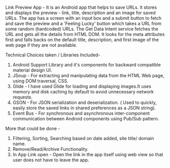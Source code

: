 Link Preview App - 
It is an Android app that helps to save URLs. It stores and displays the preview - link, title, description and an image for saved URLs.
The app has a screen with an input box and a submit button to fetch and save the preview and a 'Feeling Lucky' button which takes a URL from some random (hardcoded) URLs.
The Get Data Intent service fetches the URL and gets all the details from HTML DOM. It looks for the meta attributes first and falls backs on the default title, description, and first image of the web page if they are not available.

Technical Choices taken / Libraries Included- 
1. Android Support Library and it's components for backward compatible material design UI.
2. JSoup - For extracting and manipulating data from the HTML Web page, using DOM traversal, CSS.
3. Glide - I have used Glide for loading and displaying images.It uses memory and disk caching by default to avoid unnecessary   network requests.
4. GSON - For JSON serialization and deserialization. ( Used to quickly, easily store the saved links in shared preferences as   a JSON string).
5. Event Bus - For synchronous and asynchronous inter-component communication between Android components using Pub/Sub pattern.

More that could be done -
1. Filtering, Sorting, Searching based on date added, site title/ domain name. 
2. Remove/Read/Archive Functionality.
3. In App Link open - Open the link in the app itself using web view so that user does not have to leave the app.

